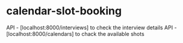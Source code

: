 # calendar-slot-booking

API - [localhost:8000/interviews] to check the interview details
API - [localhost:8000/calendars] to chack the available shots
